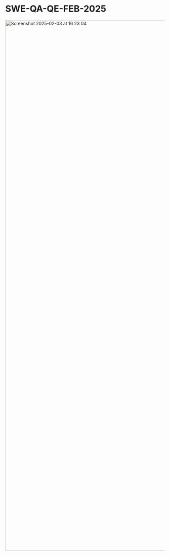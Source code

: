 # SWE-QA-QE-FEB-2025

<img width="1680" alt="Screenshot 2025-02-03 at 16 23 04" src="https://github.com/user-attachments/assets/9b7af1b4-83cd-465c-a576-ebe4f50fd062" />
